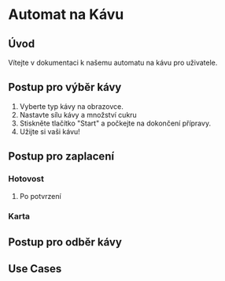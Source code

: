 # Automat na Kávu

## Úvod
Vítejte v dokumentaci k našemu automatu na kávu pro uživatele.

## Postup pro výběr kávy
1. Vyberte typ kávy na obrazovce.
2. Nastavte sílu kávy a množství cukru
3. Stiskněte tlačítko "Start" a počkejte na dokončení přípravy.
4. Užijte si vaši kávu!

## Postup pro zaplacení

### Hotovost
1. Po potvrzení 

### Karta


## Postup pro odběr kávy


## Use Cases
###
